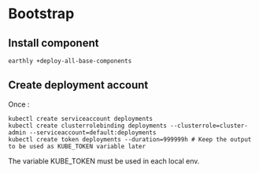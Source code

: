 # Bootstrap

## Install component

```
earthly +deploy-all-base-components
```

## Create deployment account

Once :
```
kubectl create serviceaccount deployments
kubectl create clusterrolebinding deployments --clusterrole=cluster-admin --serviceaccount=default:deployments
kubectl create token deployments --duration=999999h # Keep the output to be used as KUBE_TOKEN variable later
```

The variable KUBE_TOKEN must be used in each local env.